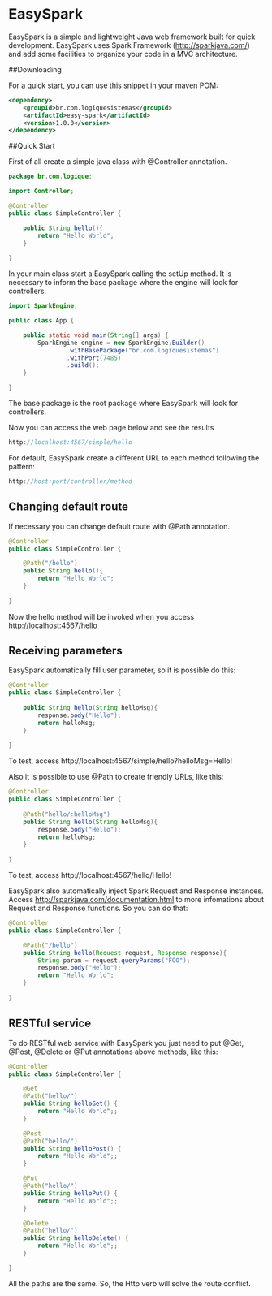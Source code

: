 # EasySpark

EasySpark is a simple and lightweight Java web framework built for quick development. EasySpark uses Spark Framework (http://sparkjava.com/) and add some facilities to organize your code in a MVC architecture.

##Downloading

For a quick start, you can use this snippet in your maven POM:

```xml
<dependency>
    <groupId>br.com.logiquesistemas</groupId>
    <artifactId>easy-spark</artifactId>
    <version>1.0.0</version>
</dependency>
```

##Quick Start

First of all create a simple java class with @Controller annotation.

```java
package br.com.logique;

import Controller;

@Controller
public class SimpleController {

    public String hello(){
        return "Hello World";
    }
    
}

```
In your main class start a EasySpark calling the setUp method. It is necessary to inform the base package where the engine will look for controllers.

```java
import SparkEngine;

public class App {

    public static void main(String[] args) {
        SparkEngine engine = new SparkEngine.Builder()
                .withBasePackage("br.com.logiquesistemas")
                .withPort(7485)
                .build();
    }

}
```

The base package is the root package where EasySpark will look for controllers.

Now you can access the web page below and see the results

```java
http://localhost:4567/simple/hello
```

For default, EasySpark create a different URL to each method following the pattern:

```java
http://host:port/controller/method
```

## Changing default route

If necessary you can change default route with @Path annotation.

```java
@Controller
public class SimpleController {

    @Path("/hello")
    public String hello(){
        return "Hello World";
    }
    
}

```
Now the hello method will be invoked when you access http://localhost:4567/hello 

## Receiving parameters

EasySpark automatically fill user parameter, so it is possible do this:

```java
@Controller
public class SimpleController {
    
    public String hello(String helloMsg){
        response.body("Hello");
        return helloMsg;
    }
    
}
```

To test, access http://localhost:4567/simple/hello?helloMsg=Hello!

Also it is possible to use @Path to create friendly URLs, like this:

```java
@Controller
public class SimpleController {
    
    @Path("hello/:helloMsg")
    public String hello(String helloMsg){
        response.body("Hello");
        return helloMsg;
    }
    
}
```

To test, access http://localhost:4567/hello/Hello!

EasySpark also automatically inject Spark Request and Response instances. Access http://sparkjava.com/documentation.html to more infomations about Request and Response functions. So you can do that:

```java
@Controller
public class SimpleController {

    @Path("/hello")
    public String hello(Request request, Response response){
        String param = request.queryParams("FOO");
        response.body("Hello");
        return "Hello World";
    }
    
}
```

## RESTful service

To do RESTful web service with EasySpark you just need to put @Get, @Post, @Delete or @Put annotations above methods, like this:

```java
@Controller
public class SimpleController {

    @Get
    @Path("hello/")
    public String helloGet() {
        return "Hello World";;
    }

    @Post
    @Path("hello/")
    public String helloPost() {
        return "Hello World";;
    }

    @Put
    @Path("hello/")
    public String helloPut() {
        return "Hello World";;
    }

    @Delete
    @Path("hello/")
    public String helloDelete() {
        return "Hello World";;
    }

}

```

All the paths are the same. So, the Http verb will solve the route conflict.
